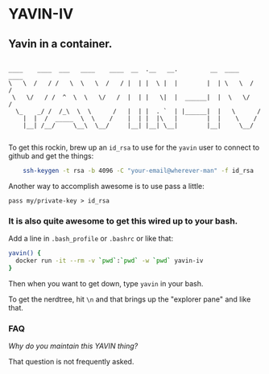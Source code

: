 # YAVIN-IV
## Yavin in a container.

```

____    ____  ___   ____    ____  __  .__   __.         __  ____    ____ 
\   \  /   / /   \  \   \  /   / |  | |  \ |  |        |  | \   \  /   / 
 \   \/   / /  ^  \  \   \/   /  |  | |   \|  |  ______|  |  \   \/   /  
  \_    _/ /  /_\  \  \      /   |  | |  . `  | |______|  |   \      /   
    |  |  /  _____  \  \    /    |  | |  |\   |        |  |    \    /    
    |__| /__/     \__\  \__/     |__| |__| \__|        |__|     \__/     
                                                                         

```

To get this rockin, brew up an `id_rsa` to use for the `yavin` user
to connect to github and get the things:

```bash
	ssh-keygen -t rsa -b 4096 -C "your-email@wherever-man" -f id_rsa
```

Another way to accomplish awesome is to use pass a little:

```
pass my/private-key > id_rsa
```


### It is also quite awesome to get this wired up to your bash.

Add a line in `.bash_profile` or `.bashrc` or like that:

```bash
yavin() {
  docker run -it --rm -v `pwd`:`pwd` -w `pwd` yavin-iv
}
```

Then when you want to get down, type `yavin` in your bash.

To get the nerdtree, hit `\n` and that brings up the "explorer pane" and like that.

### FAQ

*Why do you maintain this YAVIN thing?*

That question is not frequently asked.

